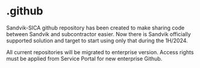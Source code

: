 # .github
Sandvik-SICA github repository has been created to make sharing code between Sandvik and subcontractor easier.
Now there is Sandvik officially supported solution and target to start using only that during the 1H/2024.

All current repositories will be migrated to enterprise version. Access rights must be applied from Service Portal for new enterprise Github.
